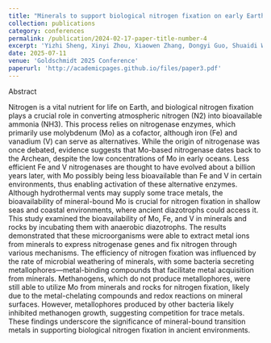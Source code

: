 ```yaml
---
title: "Minerals to support biological nitrogen fixation on early Earth"
collection: publications
category: conferences
permalink: /publication/2024-02-17-paper-title-number-4
excerpt: 'Yizhi Sheng, Xinyi Zhou, Xiaowen Zhang, Dongyi Guo, Shuaidi Wang, and Hailiang Dong'
date: 2025-07-11
venue: 'Goldschmidt 2025 Conference'
paperurl: 'http://academicpages.github.io/files/paper3.pdf'
---
```

Abstract

Nitrogen is a vital nutrient for life on Earth, and biological nitrogen fixation plays a crucial role in converting atmospheric nitrogen (N2) into bioavailable ammonia (NH3). This process relies on nitrogenase enzymes, which primarily use molybdenum (Mo) as a cofactor, although iron (Fe) and vanadium (V) can serve as alternatives. While the origin of nitrogenase was once debated, evidence suggests that Mo-based nitrogenase dates back to the Archean, despite the low concentrations of Mo in early oceans. Less efficient Fe and V nitrogenases are thought to have evolved about a billion years later, with Mo possibly being less bioavailable than Fe and V in certain environments, thus enabling activation of these alternative enzymes. Although hydrothermal vents may supply some trace metals, the bioavailability of mineral-bound Mo is crucial for nitrogen fixation in shallow seas and coastal environments, where ancient diazotrophs could access it.
This study examined the bioavailability of Mo, Fe, and V in minerals and rocks by incubating them with anaerobic diazotrophs. The results demonstrated that these microorganisms were able to extract metal ions from minerals to express nitrogenase genes and fix nitrogen through various mechanisms. The efficiency of nitrogen fixation was influenced by the rate of microbial weathering of minerals, with some bacteria secreting metallophores—metal-binding compounds that facilitate metal acquisition from minerals. Methanogens, which do not produce metallophores, were still able to utilize Mo from minerals and rocks for nitrogen fixation, likely due to the metal-chelating compounds and redox reactions on mineral surfaces. However, metallophores produced by other bacteria likely inhibited methanogen growth, suggesting competition for trace metals. These findings underscore the significance of mineral-bound transition metals in supporting biological nitrogen fixation in ancient environments.
